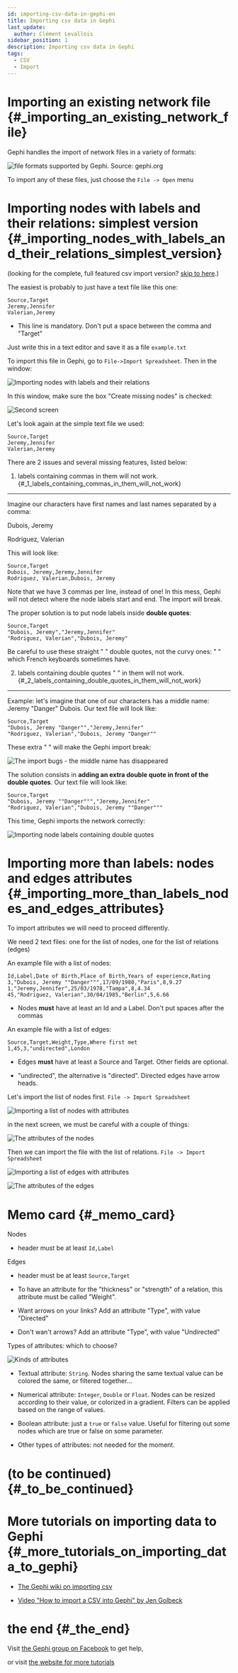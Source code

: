 ```yaml
---
id: importing-csv-data-in-gephi-en
title: Importing csv data in Gephi
last_update:
  author: Clément Levallois
sidebar_position: 1
description: Importing csv data in Gephi
tags:
  - CSV
  - Import
---
```


Importing an existing network file {#_importing_an_existing_network_file}
==================================

Gephi handles the import of network files in a variety of formats:

![file formats supported by Gephi. Source: gephi.org](/docs/05_Community_Tutorials/02_Key_use_cases/importing-csv-data-in-gephi-en/network-formats-gephi-import-en.png)

To import any of these files, just choose the `File -> Open` menu

Importing nodes with labels and their relations: simplest version {#_importing_nodes_with_labels_and_their_relations_simplest_version}
=================================================================

(looking for the complete, full featured csv import version? [skip to here](#full-csv-version).)

The easiest is probably to just have a text file like this one:

    Source,Target 
    Jeremy,Jennifer
    Valerian,Jeremy

-   This line is mandatory. Don't put a space between the comma and
    \"Target\"

Just write this in a text editor and save it as a file `example.txt`

To import this file in Gephi, go to `File->Import Spreadsheet`. Then in
the window:

![Importing nodes with labels and their relations](https://docs.google.com/drawings/d/10G-ww5yaxlUme5h1wAcfK9AdqY8dNnurfFYZotljhPs/pub?w=644&h=520)

In this window, make sure the box \"Create missing nodes\" is checked:

![Second screen](https://docs.google.com/drawings/d/1CnsxD6sjfXokhHxaZR6P_jJ2mNEtKBiTh_iB4EA3sjE/pub?w=644&h=520)

Let's look again at the simple text file we used:

    Source,Target
    Jeremy,Jennifer
    Valerian,Jeremy

There are 2 issues and several missing features, listed below:

1. labels containing commas in them will not work. {#_1_labels_containing_commas_in_them_will_not_work}
--------------------------------------------------

Imagine our characters have first names and last names separated by a
comma:

Dubois, Jeremy

Rodriguez, Valerian

This will look like:

    Source,Target
    Dubois, Jeremy,Jeremy,Jennifer
    Rodriguez, Valerian,Dubois, Jeremy

Note that we have 3 commas per line, instead of one! In this mess, Gephi
will not detect where the node labels start and end. The import will
break.

The proper solution is to put node labels inside **double quotes**:

    Source,Target
    "Dubois, Jeremy","Jeremy,Jennifer"
    "Rodriguez, Valerian","Dubois, Jeremy"

Be careful to use these straight \" \" double quotes, not the curvy
ones: " " which French keyboards sometimes have.

2. labels containing double quotes \" \" in them will not work. {#_2_labels_containing_double_quotes_in_them_will_not_work}
---------------------------------------------------------------

Example: let's imagine that one of our characters has a middle name:
Jeremy \"Danger\" Dubois. Our text file will look like:

    Source,Target
    "Dubois, Jeremy "Danger"","Jeremy,Jennifer"
    "Rodriguez, Valerian","Dubois, Jeremy "Danger""

These extra \" \" will make the Gephi import break:

![The import bugs - the middle name has disappeared](/docs/05_Community_Tutorials/02_Key_use_cases/importing-csv-data-in-gephi-en/import-spreadsheet-4-en.png)

The solution consists in **adding an extra double quote in front of the
double quotes**. Our text file will look like:

    Source,Target
    "Dubois, Jeremy ""Danger""","Jeremy,Jennifer"
    "Rodriguez, Valerian","Dubois, Jeremy ""Danger"""

This time, Gephi imports the network correctly:

![Importing node labels containing double quotes](/docs/05_Community_Tutorials/02_Key_use_cases/importing-csv-data-in-gephi-en/import-spreadsheet-3-en.png)

Importing more than labels: nodes and edges attributes {#_importing_more_than_labels_nodes_and_edges_attributes}
======================================================

To import attributes we will need to proceed differently.

We need 2 text files: one for the list of nodes, one for the list of
relations (edges)

An example file with a list of nodes:

    Id,Label,Date of Birth,Place of Birth,Years of experience,Rating 
    3,"Dubois, Jeremy ""Danger""",17/09/1980,"Paris",8,9.27
    1,"Jeremy,Jennifer",25/03/1978,"Tampa",8,4.34
    45,"Rodriguez, Valerian",30/04/1985,"Berlin",5,6.66

-   Nodes **must** have at least an Id and a Label. Don't put spaces
    after the commas

An example file with a list of edges:

    Source,Target,Weight,Type,Where first met 
    1,45,3,"undirected",London 

-   Edges **must** have at least a Source and Target. Other fields are
    optional.

-   \"undirected\", the alternative is \"directed\". Directed edges have
    arrow heads.

Let's import the list of nodes first. `File -> Import Spreadsheet`

![Importing a list of nodes with attributes](https://docs.google.com/drawings/d/15GXuO-ucoucMw4OvyckAHrg5UDThMO0hkFB924yFtm0/pub?w=951&h=537)

in the next screen, we must be careful with a couple of things:

![The attributes of the nodes](https://docs.google.com/drawings/d/1K2WPeei2RYxIB8neTeXB9xWTqY8egvkVh80nj4FEIWg/pub?w=653&h=531)

Then we can import the file with the list of relations.
`File -> Import Spreadsheet`

![Importing a list of edges with attributes](https://docs.google.com/drawings/d/1KSE9pCnJ61Wvqf7moB_VLUMOTQVOTqRqwUjOHac7_SE/pub?w=595&h=375)

![The attributes of the
edges](https://docs.google.com/drawings/d/1PTWwhnWkb-blXN-Yx-wQuYoohqTZejNPnADNdfcG-_k/pub?w=506&h=356)

Memo card {#_memo_card}
=========

Nodes

-   header must be at least `Id,Label`

Edges

-   header must be at least `Source,Target`

-   To have an attribute for the \"thickness\" or \"strength\" of a
    relation, this attribute must be called \"Weight\".

-   Want arrows on your links? Add an attribute \"Type\", with value
    \"Directed\"

-   Don't wan't arrows? Add an attribute \"Type\", with value
    \"Undirected\"

Types of attributes: which to choose?

![Kinds of attributes](/docs/05_Community_Tutorials/02_Key_use_cases/importing-csv-data-in-gephi-en/import-spreadsheet-9-en.png)

-   Textual attribute: `String`. Nodes sharing the same textual value
    can be colored the same, or filtered together...

-   Numerical attribute: `Integer`, `Double` or `Float`. Nodes can be
    resized according to their value, or colorized in a gradient.
    Filters can be applied based on the range of values.

-   Boolean attribute: just a `true` or `false` value. Useful for
    filtering out some nodes which are true or false on some parameter.

-   Other types of attributes: not needed for the moment.

(to be continued) {#_to_be_continued}
=================

More tutorials on importing data to Gephi {#_more_tutorials_on_importing_data_to_gephi}
=========================================

-   [The Gephi wiki on importing csv](https://github.com/gephi/gephi/wiki/Import-CSV-Data)

-   [Video \"How to import a CSV into Gephi\" by Jen Golbeck](https://www.youtube.com/watch?v=3Im7vNRA2ns)

the end {#_the_end}
=======

Visit [the Gephi group on Facebook](https://www.facebook.com/groups/gephi) to get help,

or visit [the website for more tutorials](https://seinecle.github.io/gephi-tutorials)
